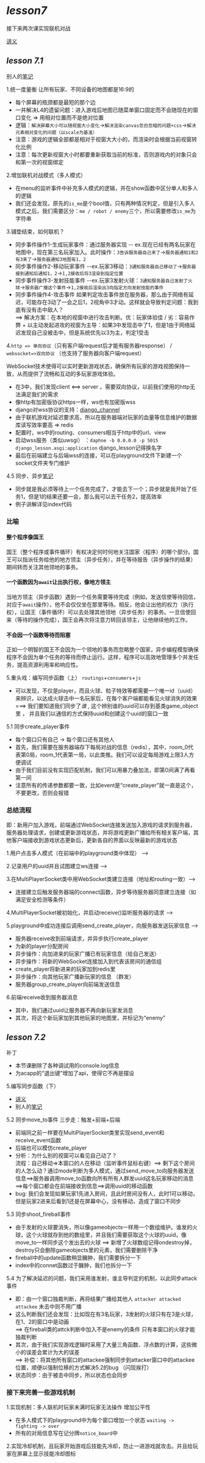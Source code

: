 # *lesson7*
接下来两次课实现联机对战

[讲义](https://www.acwing.com/file_system/file/content/whole/index/content/3357332/)

## *lesson 7.1*
别人的[笔记](https://www.acwing.com/activity/content/code/content/2306978/)

1.统一度量衡 让所有玩家、不同设备的地图都是16:9的
- 每个屏幕的瓶颈都是最短的那个边
- 一并解决L4的遗留问题：进入游戏后地图已随菜单窗口固定而不会随现在的窗口变化  => 用相对位置而不是绝对位置
- 逻辑：`解决屏幕大小可以随视窗大小变化`->`解决渲染canvas忽白忽暗的问题+css`->`解决元素相对变化的问题（以scale为基准）`
- 注意：游戏的逻辑全部都是相对于视窗大大小的，而渲染时会根据当前视窗转化比例
- 注意：每次更新视窗大小时都要重新获取当前的标准，否则游戏内的对象只会和第一次的视窗绑定

2.增加联机对战模式（多人模式）
- 在menu的监听事件中补充多人模式的逻辑，并在show函数中区分单人和多人的逻辑
- 我们还会发现，原先的`is_me`是个bool值，只有两种情况判定，但是引入多人模式之后，我们需要区分：`me / robot / enemy`三个，所以需要修改`is_me`为字符串

3.铺垫结束，如何联机？
- 同步事件操作1-生成玩家事件：通过服务器实现  -- ex.现在已经有两名玩家在地图中，现在第三名玩家加入。此时操作：`3告诉服务器自己来了`->`服务器通知1和2有3来了`->`服务器通知3地图有1，2`
- 同步事件操作2-移动玩家事件  --ex.玩家3移动：`3通知服务器自己移动了`->`服务器接到通知后通知1，2`->`1,2接收后将3渲染到指定位置`
- 同步事件操作3-发射技能事件  --ex.玩家3发射火球：`3通知服务器自己发射了火球`->`服务器广播这个事件`->`1,2接收后渲染出3向指定方向发射技能的事件`
- 同步事件操作4-攻击事件  如果判定攻击事件放在服务器，那么由于网络有延迟，可能存在3动了一会之后1，2视角中3才动。这样就会导致判定问题：我到底有没有击中敌人？  <br>
==> 解决方案：在本地的视窗中进行攻击判断。优：玩家体验佳 / 劣：容易作弊  +  以主动发起进攻的视窗为主导：如果3中发现击中了1，但是1由于网络延迟发现自己没被击中，但是系统优先以3为主，判定1受击

4.`http => 单向协议`（只有客户端request后才能有服务器response） / `websocket=>双向协议` （也支持了服务器向客户端request）

WebSocket技术使得可以实时更新游戏状态，确保所有玩家的游戏视图保持一致，从而提供了流畅和互动的多玩家游戏体验。

- 在3中，我们发现client <==> server ，需要双向协议，以前我们使用的http无法满足我们的需求
- 像http有加密版协议https一样，ws也有加密版wss
- django对wss协议的支持：[django_channel](https://www.acwing.com/blog/content/12692/)
- 由于联机游戏对延迟要求高，所以在服务器端对玩家的血量等信息维护的数据库读写效率要高 => redis
- 配置时，ws中的routing、consumers相当于http中的url、view
- 启动wss服务（类似uwsgi） ：`daphne -b 0.0.0.0 -p 5015 django_lesson.asgi:application`  django_lesson记得换名字
- 最后在前端建立与后端wss的连接，可以在playground文件下新建一个socket文件夹专门维护

4.5 同步、异步[笔记](https://www.acwing.com/solution/content/84013/)
- 同步就是我必须等待上一个任务完成了，才能去下一个；异步就是我开始了任务1，但是1的结果还要一会，那么我可以去干任务2，提高效率
- 例子讲解详见index代码

### 比喻
#### 整个程序像国王
国王（整个程序或事件循环）有权决定何时何地关注国家（程序）的哪个部分。国王可以指派任务给他的地方领主（异步任务），并在等待报告（异步操作的结果）期间转而关注其他领地的事务。

#### 一个函数因为`await`让出执行权，像地方领主
当地方领主（异步函数）遇到一个任务需要等待完成（例如，发送信使等待回信，对应于`await`操作），他不会仅仅坐在那里等待。相反，他会让出他的权力（执行权），让国王（事件循环）可以去处理其他领地（异步任务）的事务。一旦信使回来（等待的操作完成），国王会再次将注意力转回该领主，让他继续他的工作。

#### 不会因一个函数等待而阻塞
正如一个明智的国王不会因为一个领地的事务而忽略整个国家，异步编程模型确保程序不会因为单个任务的等待而停止运行。这样，程序可以高效地管理多个并发任务，提高资源利用率和响应性。


5.重头戏：编写同步函数（上） `routings`+`consumers`+`js`
- 可以发现，不仅是player，而且火球、粒子特效等都需要一个唯一id（uuid）来辨识，以达成火球击中一名玩家后，在每个客户端都能看见火球消失的效果<br>
  ===> 我们要知道我们同步了*谁*  ,  这个辨别谁的uuid可以存到基类game_object里  ， 并且我们以通信的方式保持uuid和创建这个uuid的窗口一致

5.1 同步create_player事件
- 每个窗口只有自己 -> 每个窗口还有其他人
- 首先，我们需要在服务器端存下每局对战的信息（redis），其中，room_0代表第0局，room_1代表第一局，以此类推。我们可以设定每局游戏上限3人方便调试
- 由于我们目前没有实现匹配机制，我们可以用暴力叠加法，即第0间满了再看第一间
- 注意所有的传递参数都要一致，比如event是“create_player”就一直是这个，不要更改，否则会报错

### 总结流程
即：新用户加入游戏，前端通过WebSocket连接发送加入游戏的请求到服务器，服务器处理请求，创建或更新游戏状态，并将游戏更新广播给所有相关客户端，其他客户端接收到游戏状态更新后，更新各自的界面以反映最新的游戏状态

1.用户点击多人模式（在前端中的playground类中体现） --> 

2.记录用户的uuid并且试图建立ws连接 -->

3.在MultiPlayerSocket类中用WebSocket类建立连接（地址和routing一致）--> 
- 连接建立后触发服务器端的connect函数，异步等待服务器同意建立连接（如满足安全检测等条件）

4.MultiPlayerSocket被初始化，并启动receive()监听服务器的请求 -->

5.playground中成功连接后调用send_create_player，向服务器发送玩家信息 -->
- 服务器receive收到前端请求，并异步执行create_player
- 为新的player分配房间
- 异步操作：向加进来的玩家广播已有玩家信息（给自己发送）
- 异步操作：将新的WebSocket连接加入到代表该房间的通信组
- create_player将新进来的玩家加到redis里
- 异步操作：向其他玩家广播新玩家的信息 （群发）
- 服务器group_create_player向前端发送信息

6.前端receive收到服务器消息
- 其中，我们通过uuid让服务器不再向新玩家发消息
- 其次，将这个新玩家加到其他玩家的地图里，并标记为“enemy”

## *lesson 7.2*
补丁
- 本节课删除了各种调试用的console.log信息
- 为acapp的“退出键”增加了api，使得它不再是摆设

5.编写同步函数（下）
- [讲义](https://www.acwing.com/blog/content/12739/)
- 别人的[笔记](https://www.acwing.com/solution/content/85280/)

5.2 同步move_to事件 三步走：触发+前端+后端
- 前端同之前一样要在MultiPlayerSocket类里实现send_event和receive_event函数
- 后端也可以模仿create_player
- 分析：为什么别的视窗可以看见自己动了？<br>
流程：自己移动=>本窗口的人在移动（监听事件鼠标右键）==> 剩下这个房间的人怎么动？通过mode判断为多人模式，通过send_move_to向服务器发送信息==>服务器调用move_to函数向所有所有人群发uuid这名玩家移动的消息==>每个窗口都会在前端接收到信息==>调用uuid的移动函数
- bug: 我们会发现如果玩家1先进入房间，且此时房间没有人，此时1可以移动，但是玩家2进来后看到1还是在屏幕中心，没有移动，造成了窗口不同步

5.3 同步shoot_fireball事件
- 由于发射的火球要消失，所以像gameobjects一样用一个数组维护。谁发的火球，这个火球就存到他的数组里，并且我们需要获取这个火球的uuid，像move_to一样同步这个发出去的火球  ==> 新增了火球数组记得ondestroy掉，destroy只会删除gameobjects里的元素，我们需要删除干净
- fireball中的update函数稍显臃肿，我们需要拆分一下
- index中的connet函数过于臃肿，我们也拆分一下

5.4 为了解决延迟的问题，我们采用谁发射，谁主导判定的机制，以此同步attack事件
- 即：由一个窗口独裁判断，再将结果广播给其他人 `attacker attacked attackee` 未击中则不用广播
- 这么判断我们还会发现：比如现在有3名玩家，3发射的火球只有在3是火球，在1、2的窗口中是动画<br>
==> 在fireball类的attck判断中加入不是enemy的条件  只有本窗口的火球才能独裁判断
- 其次，由于我们实现游戏逻辑时采用了大量三角函数、浮点数的计算，这些微小的误差会累计为大的误差<br>
==> 补偿：将其他所有窗口的attackee强制同步到attacker窗口中的attackee位置，顺便以强制位移的方式解决5.2的bug （闪现挨打）
- 状态同步：由于被击中同步，所以状态也会同步

### 接下来完善一些游戏机制
1.实现机制：多人联机时玩家未满时玩家无法操作 增加公平性
- 在多人模式下的playground中为每个窗口增加一个状态 `waiting -> fighting -> over`
- 所有的对局信息写在记分牌`notice_board`中

2.实现冷却机制，且玩家开始游戏后技能先冷却，防止一进游戏就攻击。并且给玩家在屏幕上显示技能冷却图标